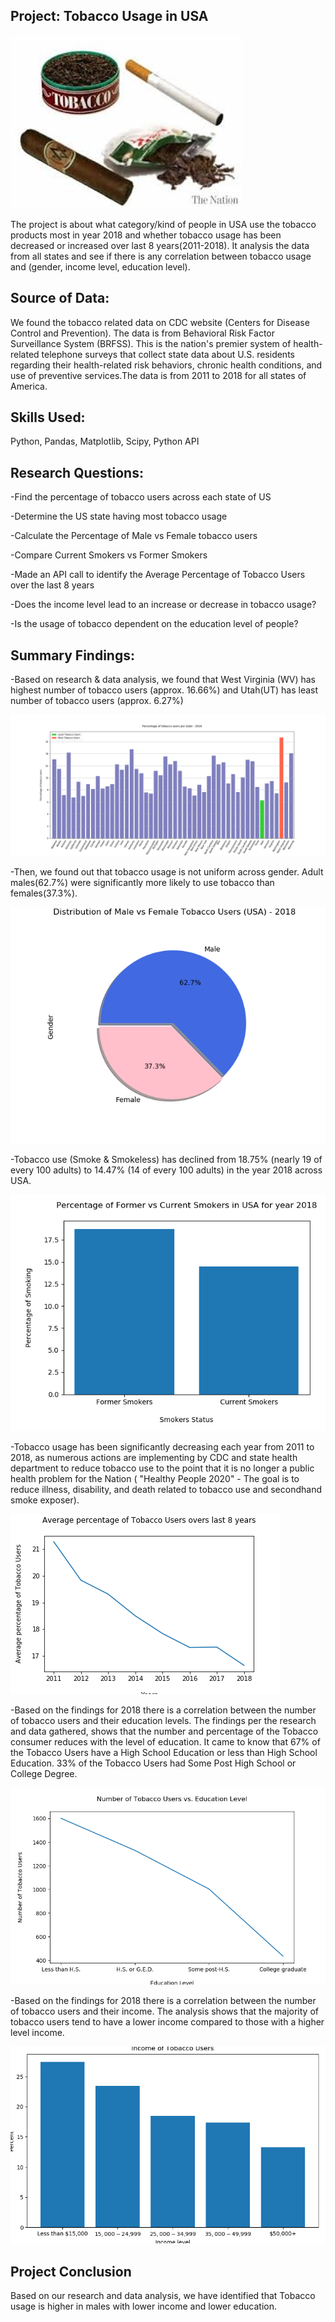 Project: Tobacco Usage in USA
-----------------------------

![Tobacco](Images/Tobacco.jpg)

The project is about what category/kind of people in USA use the tobacco products most in year 2018 and whether tobacco usage has been decreased or increased over last 8 years(2011-2018). It analysis the data from all states and see if there is any correlation between tobacco usage and (gender, income level, education level).

Source of Data: 
--------------
We found the tobacco related data on CDC website (Centers for Disease Control and Prevention).
The data is from Behavioral Risk Factor Surveillance System (BRFSS). This is the nation's premier system of health-related telephone surveys that collect state data about U.S. residents regarding their health-related risk behaviors, chronic health conditions, and use of preventive services.The data is from 2011 to 2018 for all states of America.

Skills Used:
-----------
Python, Pandas, Matplotlib, Scipy, Python API

Research Questions:
--------------------------------------
-Find the percentage of tobacco users across each state of US

-Determine the US state having most tobacco usage

-Calculate the Percentage of Male vs Female tobacco users

-Compare Current Smokers vs Former Smokers

-Made an API call to identify the Average Percentage of Tobacco Users over the last 8 years

-Does the income level lead to an increase or decrease in tobacco usage?

-Is the usage of tobacco dependent on the education level of people?


Summary Findings:
-----------------

-Based on research & data analysis, we found that West Virginia (WV) has highest number of tobacco users (approx. 16.66%) and Utah(UT)
 has least number of tobacco users (approx. 6.27%)

 ![TobaccoPerState](Percentage_tobacco_users_per_state.png)

-Then, we found out that tobacco usage is not uniform across gender. Adult males(62.7%) were significantly more likely to use tobacco
 than females(37.3%).    

 ![Gender](Distribution_Male_Female_Tobacco_Users_2018.png)

-Tobacco use (Smoke & Smokeless) has declined from 18.75% (nearly 19 of every 100 adults) to 14.47% (14 of every 100 adults) in the year 
 2018 across USA.

 ![Former](Percentage_Current_Former_Smokers_2018.png)

-Tobacco usage has been significantly decreasing each year from 2011 to 2018, as numerous actions are implementing by CDC and state 
 health department to reduce tobacco use to the point that it is no longer a public health problem for the Nation ( "Healthy People 
 2020" - The goal is to reduce illness, disability, and death related to tobacco use and secondhand smoke exposer).

 ![Scatter](Tobacco_line_2011_2018_USA.png)

-Based on the findings for 2018 there is a correlation between the number of tobacco users and their education levels. The findings per
 the research and data gathered, shows that the number and percentage of the Tobacco consumer reduces with the level of education. It 
 came to know that 67% of the Tobacco Users have a High School Education or less than High School Education. 33% of the Tobacco Users 
 had Some Post High School or College Degree.

 ![Income](Tobacco_Users_vs_Education_Level.png)

-Based on the findings for 2018 there is a correlation between the number of tobacco users and their income. The analysis shows that the 
 majority of tobacco users tend to have a lower income compared to those with a higher level income. 

 ![Education](Income_of_Tobacco_Users.png)

Project Conclusion
------------------
Based on our research and data analysis, we have identified that Tobacco usage is higher in males with lower income and lower education.

